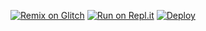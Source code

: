 [![Remix on Glitch](https://cdn.glitch.com/2703baf2-b643-4da7-ab91-7ee2a2d00b5b%2Fremix-button.svg)](https://glitch.com/edit/#!/import/github/anonymouseJoke/Calculator) [![Run on Repl.it](https://repl.it/badge/github/anonymouseJoke/Calculator)](https://repl.it/github/anonymouseJoke/giveawayreq) [![Deploy](https://www.herokucdn.com/deploy/button.svg)](https://heroku.com/deploy?template=https://github.com/anonymouseJoke/Calculator)
